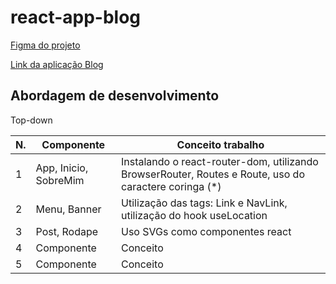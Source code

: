 # react-app-blog

[Figma do projeto](https://www.figma.com/file/nDTrIQxTu6aldQG0o0iAbj/Ol%C3%A1%2C-Mundo!---Projeto-React%3A-router?node-id=38%3A716)

[Link da aplicação Blog](https://alanserafim-react-blog.vercel.app/)


## Abordagem de desenvolvimento

Top-down

| N. | Componente | Conceito trabalho |
|--- |--- |---
| 1 | App, Inicio, SobreMim | Instalando o react-router-dom, utilizando BrowserRouter, Routes e Route, uso do caractere coringa (*)
| 2 | Menu, Banner | Utilização das tags: Link e NavLink, utilização do hook useLocation
| 3 | Post, Rodape | Uso SVGs como componentes react
| 4 | Componente | Conceito
| 5 | Componente | Conceito


